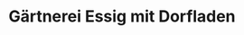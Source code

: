 ---
title: "Gärtnerei Essig mit Dorfladen"
url: /bietigheim/gaertnerei-essig-mit-dorfladen/
shop: Garten-Center
---